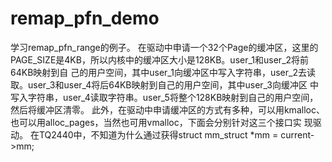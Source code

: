# remap_pfn_demo

学习remap_pfn_range的例子。
    在驱动中申请一个32个Page的缓冲区，这里的PAGE_SIZE是4KB，所以内核中的缓冲区大小是128KB。user_1和user_2将前64KB映射到自
己的用户空间，其中user_1向缓冲区中写入字符串，user_2去读取。user_3和user_4将后64KB映射到自己的用户空间，其中user_3向缓冲区
中写入字符串，user_4读取字符串。user_5将整个128KB映射到自己的用户空间，然后将缓冲区清零。
    此外，在驱动中申请缓冲区的方式有多种，可以用kmalloc、也可以用alloc_pages，当然也可用vmalloc，下面会分别针对这三个接口实
现驱动。
在TQ2440中，不知道为什么通过获得struct mm_struct *mm = current->mm;